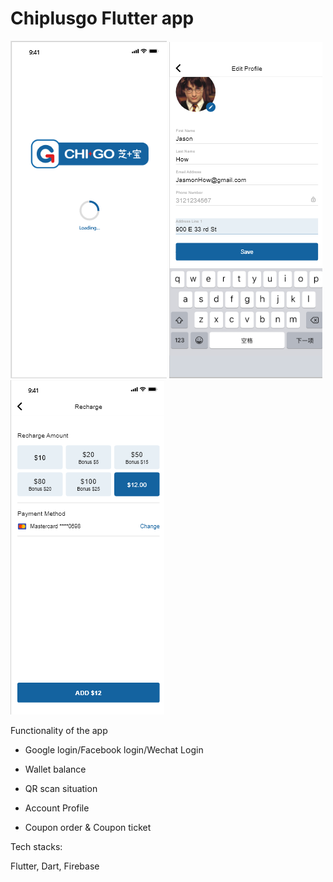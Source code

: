 # Chiplusgo Flutter app

![alt text](https://github.com/Rolemodel01291/chiplusgo-client-app/blob/master/blobs/client1.png?raw=true)
![alt text](https://github.com/Rolemodel01291/chiplusgo-client-app/blob/master/blobs/client04.png?raw=true)
![alt text](https://github.com/Rolemodel01291/chiplusgo-client-app/blob/master/blobs/client03.png?raw=true)

Functionality of the app

- Google login/Facebook login/Wechat Login

- Wallet balance

- QR scan situation

- Account Profile

- Coupon order & Coupon ticket

Tech stacks:

Flutter, Dart, Firebase

